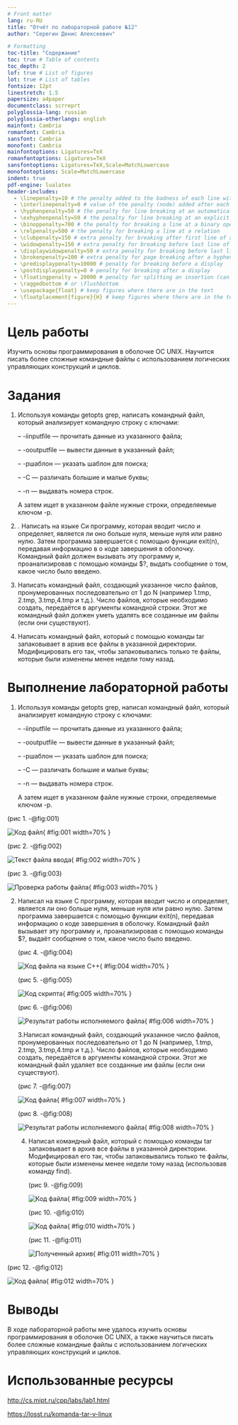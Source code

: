 ```yaml
---
# Front matter
lang: ru-RU
title: "Отчёт по лабораторной работе №12"
author: "Серегин Денис Алексеевич"

# Formatting
toc-title: "Содержание"
toc: true # Table of contents
toc_depth: 2
lof: true # List of figures
lot: true # List of tables
fontsize: 12pt
linestretch: 1.5
papersize: a4paper
documentclass: scrreprt
polyglossia-lang: russian
polyglossia-otherlangs: english
mainfont: Cambria
romanfont: Cambria
sansfont: Cambria
monofont: Cambria
mainfontoptions: Ligatures=TeX
romanfontoptions: Ligatures=TeX
sansfontoptions: Ligatures=TeX,Scale=MatchLowercase
monofontoptions: Scale=MatchLowercase
indent: true
pdf-engine: lualatex
header-includes:
  - \linepenalty=10 # the penalty added to the badness of each line within a paragraph (no associated penalty node) Increasing the value makes tex try to have fewer lines in the paragraph.
  - \interlinepenalty=0 # value of the penalty (node) added after each line of a paragraph.
  - \hyphenpenalty=50 # the penalty for line breaking at an automatically inserted hyphen
  - \exhyphenpenalty=50 # the penalty for line breaking at an explicit hyphen
  - \binoppenalty=700 # the penalty for breaking a line at a binary operator
  - \relpenalty=500 # the penalty for breaking a line at a relation
  - \clubpenalty=150 # extra penalty for breaking after first line of a paragraph
  - \widowpenalty=150 # extra penalty for breaking before last line of a paragraph
  - \displaywidowpenalty=50 # extra penalty for breaking before last line before a display math
  - \brokenpenalty=100 # extra penalty for page breaking after a hyphenated line
  - \predisplaypenalty=10000 # penalty for breaking before a display
  - \postdisplaypenalty=0 # penalty for breaking after a display
  - \floatingpenalty = 20000 # penalty for splitting an insertion (can only be split footnote in standard LaTeX)
  - \raggedbottom # or \flushbottom
  - \usepackage{float} # keep figures where there are in the text
  - \floatplacement{figure}{H} # keep figures where there are in the text
---
```


# Цель работы

Изучить основы программирования в оболочке ОС UNIX. Научится писать более сложные командные файлы с использованием логических управляющих конструкций и циклов.

# Задания

1. Используя команды getopts grep, написать командный файл, который анализирует командную строку с ключами: 

   – -iinputfile — прочитать данные из указанного файла; 

   – -ooutputfile — вывести данные в указанный файл; 

   – -pшаблон — указать шаблон для поиска;

   – -C — различать большие и малые буквы; 

   – -n — выдавать номера строк. 

   А затем ищет в указанном файле нужные строки, определяемые ключом -p.

2. . Написать на языке Си программу, которая вводит число и определяет, является ли оно больше нуля, меньше нуля или равно нулю. Затем программа завершается с помощью функции exit(n), передавая информацию в о коде завершения в оболочку. Командный файл должен вызывать эту программу и, проанализировав с помощью команды $?, выдать сообщение о том, какое число было введено.

3. Написать командный файл, создающий указанное число файлов, пронумерованных последовательно от 1 до N (например 1.tmp, 2.tmp, 3.tmp,4.tmp и т.д.). Число файлов, которые необходимо создать, передаётся в аргументы командной строки. Этот же командный файл должен уметь удалять все созданные им файлы (если они существуют).

4. Написать командный файл, который с помощью команды tar запаковывает в архив все файлы в указанной директории. Модифицировать его так, чтобы запаковывались только те файлы, которые были изменены менее недели тому назад.


# Выполнение лабораторной работы

1. Используя команды getopts grep, написал командный файл, который анализирует командную строку с ключами: 

   – -iinputfile — прочитать данные из указанного файла; 

   – -ooutputfile — вывести данные в указанный файл; 

   – -pшаблон — указать шаблон для поиска;

   – -C — различать большие и малые буквы; 

   – -n — выдавать номера строк. 

   А затем ищет в указанном файле нужные строки, определяемые ключом -p.

(рис 1. -@fig:001)

![Код файл](D:\OBS\Videos_obs\ЛР12\Screenshot_1.png){ #fig:001 width=70% }

(рис 2. -@fig:002)

![Текст файла ввода](D:\OBS\Videos_obs\ЛР12\Screenshot_2.png){ #fig:002 width=70% }



(рис 3. -@fig:003)

![Проверка работы файла](D:\OBS\Videos_obs\ЛР12\Screenshot_4.png){ #fig:003 width=70% }

2. Написал на языке С программу, которая вводит число и определяет, является ли оно больше нуля, меньше нуля или равно нулю. Затем программа завершается с помощью функции exit(n), передавая информацию о коде завершения в оболочку. Командный файл вызывает эту программу и, проанализировав с помощью команды $?, выдаёт сообщение о том, какое число было введено.

   (рис 4. -@fig:004)

   ![Код файла на языке С++](D:\OBS\Videos_obs\ЛР12\Screenshot_5.png){ #fig:004 width=70% }

   (рис 5. -@fig:005)

   ![Код скрипта](D:\OBS\Videos_obs\ЛР12\Screenshot_6.png){ #fig:005 width=70% }

   (рис 6. -@fig:006)

   ![Результат работы исполняемого файла](D:\OBS\Videos_obs\ЛР12\Screenshot_7.png){ #fig:006 width=70% }

   3.Написал командный файл, создающий указанное число файлов, пронумерованных последовательно от 1 до N (например, 1.tmp, 2.tmp, 3.tmp,4.tmp и т.д.). Число файлов, которые необходимо создать, передаётся в аргументы командной строки. Этот же командный файл удаляет все созданные им файлы (если они существуют).

   (рис 7. -@fig:007)

   ![Код файла](D:\OBS\Videos_obs\ЛР12\Screenshot_8.png){ #fig:007 width=70% }

   (рис 8. -@fig:008)

   ![Результат работы исполняемого файла](D:\OBS\Videos_obs\ЛР12\Screenshot_9.png){ #fig:008 width=70% }

   4. Написал командный файл, который с помощью команды tar запаковывает в архив все файлы в указанной директории. Модифицировал его так, чтобы запаковывались только те файлы, которые были изменены менее недели тому назад (использовав команду find).

      (рис 9. -@fig:009)

      ![Код файла](D:\OBS\Videos_obs\ЛР12\Screenshot_10.png){ #fig:009 width=70% }

      (рис 10. -@fig:010)

      ![Код файла](D:\OBS\Videos_obs\ЛР12\Screenshot_11.png){ #fig:010 width=70% }

      

      (рис 11. -@fig:011)

      ![Полученный архив](D:\OBS\Videos_obs\ЛР12\Screenshot_12.png){ #fig:011 width=70% }



(рис 12. -@fig:012)

![Код файла](D:\OBS\Videos_obs\ЛР12\Screenshot_14.png){ #fig:012 width=70% }





# Выводы

В ходе лабораторной работы мне удалось изучить основы программирования в оболочке ОС UNIX, а также научиться писать более сложные командные файлы с использованием логических управляющих конструкций и циклов.

# Использованные ресурсы

http://cs.mipt.ru/cpp/labs/lab1.html

https://losst.ru/komanda-tar-v-linux
